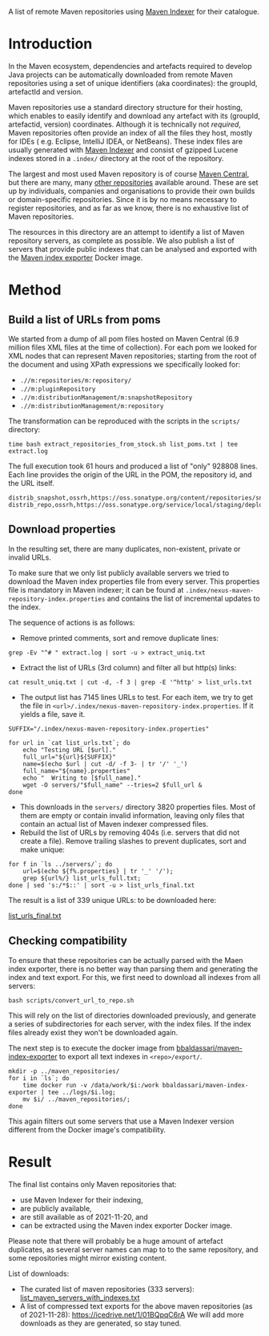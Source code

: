 

A list of remote Maven repositories using [Maven Indexer](https://maven.apache.org/maven-indexer/) for their catalogue.


# Introduction

In the Maven ecosystem, dependencies and artefacts required to develop Java projects can be automatically downloaded from remote Maven repositories using a set of unique identifiers (aka coordinates): the groupId, artefactId and version. 

Maven repositories use a standard directory structure for their hosting, which enables to easily identify and download any artefact with its (groupId, artefactid, version) coordinates. Although it is technically not *required*, Maven repositories often provide an index of all the files they host, mostly for IDEs ( e.g. Eclipse, IntelliJ IDEA, or NetBeans). These index files are usually generated with [Maven Indexer](https://maven.apache.org/maven-indexer/) and consist of gzipped Lucene indexes stored in a `.index/` directory at the root of the repository. 

The largest and most used Maven repository is of course [Maven Central](https://search.maven.org/), but there are many, many [other repositories](https://mvnrepository.com/repos/central) available around. These are set up by individuals, companies and organisations to provide their own builds or domain-specific repositories. Since it is by no means necessary to register repositories, and as far as we know, there is no exhaustive list of Maven repositories.

The resources in this directory are an attempt to identify a list of Maven repository servers, as complete as possible. We also publish a list of servers that provide public indexes that can be analysed and exported with the [Maven index exporter](https://github.com/borisbaldassari/maven-index-exporter) Docker image.

# Method

## Build a list of URLs from poms

We started from a dump of all pom files hosted on Maven Central (6.9 million files XML files at the time of collection). For each pom we looked for XML nodes that can represent Maven repositories; starting from the root of the document and using XPath expressions we specifically looked for:

* `.//m:repositories/m:repository/`
* `.//m:pluginRepository`
* `.//m:distributionManagement/m:snapshotRepository`
* `.//m:distributionManagement/m:repository`

The transformation can be reproduced with the scripts in the `scripts/` directory:

```
time bash extract_repositories_from_stock.sh list_poms.txt | tee extract.log
```

The full execution took 61 hours and produced a list of "only" 928808 lines. Each line  provides the origin of the URL in the POM, the repository id, and the URL itself. 

```
distrib_snapshot,ossrh,https://oss.sonatype.org/content/repositories/snapshots
distrib_repo,ossrh,https://oss.sonatype.org/service/local/staging/deploy/maven2/
```

## Download properties

In the resulting set, there are many duplicates, non-existent, private or invalid URLs. 

To make sure that we only list publicly available servers we tried to download the Maven index properties file from every server. This properties file is mandatory in Maven indexer; it can be found at `.index/nexus-maven-repository-index.properties` and contains the list of incremental updates to the index. 

The sequence of actions is as follows:

* Remove printed comments, sort and remove duplicate lines:

```
grep -Ev "^# " extract.log | sort -u > extract_uniq.txt
```

* Extract the list of URLs (3rd column) and filter all but http(s) links:

```
cat result_uniq.txt | cut -d, -f 3 | grep -E '^http' > list_urls.txt
```

* The output list has 7145 lines URLs to test. For each item, we try to get the file in `<url>/.index/nexus-maven-repository-index.properties`. If it yields a file, save it.

```shell
SUFFIX="/.index/nexus-maven-repository-index.properties"

for url in `cat list_urls.txt`; do
    echo "Testing URL [$url]."
    full_url="${url}${SUFFIX}"
    name=$(echo $url | cut -d/ -f 3- | tr '/' '_')
    full_name="${name}.properties"
    echo "  Writing to [$full_name]."
    wget -O servers/"$full_name" --tries=2 $full_url &
done
```

* This downloads in the `servers/` directory 3820 properties files. Most of them are empty or contain invalid information, leaving only files that contain an actual list of Maven indexer compressed files.
* Rebuild the list of URLs by removing 404s (i.e. servers that did not create a file).  Remove trailing slashes to prevent duplicates, sort and make unique:

```shell
for f in `ls ../servers/`; do
	url=$(echo ${f%.properties} | tr '_' '/');      
    grep ${url%/} list_urls_full.txt;
done | sed 's:/*$::' | sort -u > list_urls_final.txt
```

The result is a list of 339 unique URLs: to be downloaded here: 

[list_urls_final.txt](https://files.nuclino.com/files/e75205b3-354e-4794-a43a-d9f98ad08039/list_urls_final.txt)

## Checking compatibility

To ensure that these repositories can be actually parsed with the Maen index exporter, there is no better way than parsing them and generating the index and text export. For this, we first need to download all indexes from all servers:

```
bash scripts/convert_url_to_repo.sh
```

This will rely on the list of directories downloaded previously, and generate a series of subdirectories for each server, with the index files. If the index files already exist they won't be downloaded again.

The next step is to execute the docker image from [bbaldassari/maven-index-exporter](https://github.com/borisbaldassari/maven-index-exporter) to export all text indexes in `<repo>/export/`.

```shell
mkdir -p ../maven_repositories/
for i in `ls`; do 
	time docker run -v /data/work/$i:/work bbaldassari/maven-index-exporter | tee ../logs/$i.log; 
    mv $i/ ../maven_repositories/; 
done
```

This again filters out some servers that use a Maven Indexer version different from the Docker image's compatibility.


# Result

The final list contains only Maven repositories that:

* use Maven Indexer for their indexing,
* are publicly available,
* are still available as of 2021-11-20, and
* can be extracted using the Maven index exporter Docker image.

Please note that there will probably be a huge amount of artefact duplicates, as several server names can map to to the same repository, and some repositories might mirror existing content.

List of downloads:

* The curated list of maven repositories (333 servers): [list_maven_servers_with_indexes.txt](maven_repositories/list_maven_servers_with_indexes.txt)
* A list of compressed text exports for the above maven repositories (as of 2021-11-28): https://icedrive.net/1/01BQpqC6rA
  We will add more downloads as they are generated, so stay tuned.

